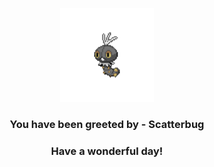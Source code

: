 <p align="center">
    <img src="https://raw.githubusercontent.com/PokeAPI/sprites/master/sprites/pokemon/664.png" width="150" height="150">
</p>
<h3 align="center">You have been greeted by - <b>Scatterbug</b></h3>
<h3 align="center">Have a wonderful day!</h3>
